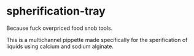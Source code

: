 # spherification-tray
Because fuck overpriced food snob tools.

This is a multichannel pippette made specifically for the sperification of liquids using calcium and sodium alginate.
